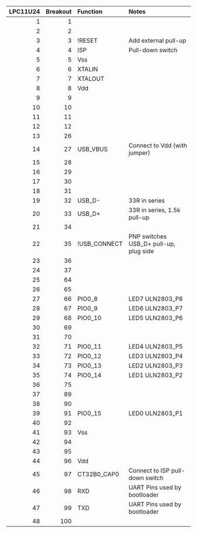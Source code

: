 | LPC11U24 | Breakout | Function     | Notes
|---------:|---------:|:-------------|:---
|        1 |        1 |              |
|        2 |        2 |              |
|        3 |        3 | !RESET       | Add external pull-up
|        4 |        4 | ISP          | Pull-down switch
|        5 |        5 | Vss          |
|        6 |        6 | XTALIN       |
|        7 |        7 | XTALOUT      |
|        8 |        8 | Vdd          |
|        9 |        9 |              |
|       10 |       10 |              |
|       11 |       11 |              |
|       12 |       12 |              |
|       13 |       26 |              |
|       14 |       27 | USB_VBUS     | Connect to Vdd (with jumper)
|       15 |       28 |              |
|       16 |       29 |              |
|       17 |       30 |              |
|       18 |       31 |              |
|       19 |       32 | USB_D-       | 33R in series
|       20 |       33 | USB_D+       | 33R in series, 1.5k pull-up
|       21 |       34 |              |
|       22 |       35 | !USB_CONNECT | PNP switches USB_D+ pull-up, plug side
|       23 |       36 |              |
|       24 |       37 |              |
|       25 |       64 |              |
|       26 |       65 |              |
|       27 |       66 | PIO0_8       | LED7 ULN2803_P8
|       28 |       67 | PIO0_9       | LED6 ULN2803_P7
|       29 |       68 | PIO0_10      | LED5 ULN2803_P6
|       30 |       69 |              |
|       31 |       70 |              |
|       32 |       71 | PIO0_11      | LED4 ULN2803_P5
|       33 |       72 | PIO0_12      | LED3 ULN2803_P4
|       34 |       73 | PIO0_13      | LED2 ULN2803_P3
|       35 |       74 | PIO0_14      | LED1 ULN2803_P2
|       36 |       75 |              |
|       37 |       89 |              |
|       38 |       90 |              |
|       39 |       91 | PIO0_15      | LED0 ULN2803_P1
|       40 |       92 |              |
|       41 |       93 | Vss          |
|       42 |       94 |              |
|       43 |       95 |              |
|       44 |       96 | Vdd          |
|       45 |       97 | CT32B0_CAP0  | Connect to ISP pull-down switch
|       46 |       98 | RXD          | UART Pins used by bootloader
|       47 |       99 | TXD          | UART Pins used by bootloader
|       48 |      100 |              |


